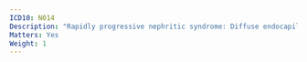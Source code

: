 ```yaml
---
ICD10: N014
Description: "Rapidly progressive nephritic syndrome: Diffuse endocapillary proliferative glomerulonephritis"
Matters: Yes
Weight: 1
---
```


